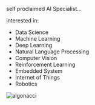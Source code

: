 self proclaimed AI Specialist...

interested in: 
- Data Science
- Machine Learning
- Deep Learning
- Natural Language Processing
- Computer Vision
- Reinforcement Learning
- Embedded System
- Internet of Things
- Robotics

<img src="https://github-readme-streak-stats.herokuapp.com/?user=algonacci&" alt="algonacci" />
